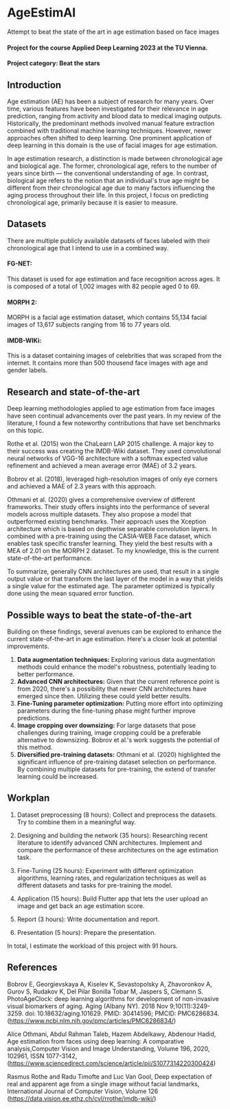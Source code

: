# AgeEstimAI
Attempt to beat the state of the art in age estimation based on face images

#### Project for the course Applied Deep Learning 2023 at the TU Vienna. 

#### Project category: Beat the stars

## Introduction

Age estimation (AE) has been a subject of research for many years. Over time, various features have been investigated for their relevance in age prediction, ranging from activity and blood data to medical imaging outputs. Historically, the predominant methods involved manual feature extraction combined with traditional machine learning techniques. However, newer approaches often shifted to deep learning. One prominent application of deep learning in this domain is the use of facial images for age estimation.

In age estimation research, a distinction is made between chronological age and biological age. The former, chronological age, refers to the number of years since birth — the conventional understanding of age. In contrast, biological age refers to the notion that an individual's true age might be different from their chronological age due to many factors influencing the aging process throughout their life. In this project, I focus on predicting chronological age, primarily because it is easier to measure.

## Datasets

There are multiple publicly available datasets of faces labeled with their chronological age that I intend to use in a combined way.

#### FG-NET:
This dataset is used for age estimation and face recognition across ages. It is composed of a total of 1,002 images with 82 people aged 0 to 69.

#### MORPH 2:
MORPH is a facial age estimation dataset, which contains 55,134 facial images of 13,617 subjects ranging from 16 to 77 years old.

#### IMDB-WIKi:
This is a dataset containing images of celebrities that was scraped from the internet. It contains more than 500 thousend face images with age and gender labels.


## Research and state-of-the-art

Deep learning methodologies applied to age estimation from face images have seen continual advancements over the past years. In my review of the literature, I found a few noteworthy contributions that have set benchmarks on this topic.

Rothe et al. (2015) won the ChaLearn LAP 2015 challenge. A major key to their success was creating the IMDB-Wiki dataset. They used convolutional neural networks of VGG-16 architecture with a softmax expected value refinement and achieved a mean average error (MAE) of 3.2 years.

Bobrov et al. (2018), leveraged high-resolution images of only eye corners and achieved a MAE of 2.3 years with this approach.

Othmani et al. (2020) gives a comprehensive overview of different frameworks. Their study offers insights into the performance of several models across multiple datasets. They also propose a model that outperformed existing benchmarks. Their approach uses the Xception architecture which is based on depthwise separable convolution layers. In combined with a pre-training using the CASIA-WEB Face dataset, which enables task specific transfer learning. They yield the best results with a MEA of 2.01 on the MORPH 2 dataset. To my knowledge, this is the current state-of-the-art performance. 

To summarize, generally CNN architectures are used, that result in a single output value or that transform the last layer of the model in a way that yields a single value for the estimated age. The parameter optimized is typically done using the mean squared error function.

## Possible ways to beat the state-of-the-art

Building on these findings, several avenues can be explored to enhance the current state-of-the-art in age estimation. Here's a closer look at potential improvements.

1. **Data augmentation techniques:** Exploring various data augmentation methods could enhance the model's robustness, potentially leading to better performance.
2. **Advanced CNN architectures:** Given that the current reference point is from 2020, there's a possibility that newer CNN architectures have emerged since then. Utilizing these could yield better results.
3. **Fine-Tuning parameter optimization:** Putting more effort into optimizing parameters during the fine-tuning phase might further improve predictions.
4. **Image cropping over downsizing:** For large datasets that pose challenges during training, image cropping could be a preferable alternative to downsizing. Bobrov et al.'s work suggests the potential of this method.
5. **Diversified pre-training datasets:** Othmani et al. (2020) highlighted the significant influence of pre-training dataset selection on performance. By combining multiple datasets for pre-training, the extend of transfer learning could be increased.

## Workplan

1. Dataset preprocessing (8 hours): Collect and preprocess the datasets. Try to combine them in a meaningful way.

2. Designing and building the network (35 hours): Researching recent literature to identify advanced CNN architectures. Implement and compare the performance of these architectures on the age estimation task.

3. Fine-Tuning (25 hours): Experiment with different optimization algorithms, learning rates, and regularization techniques as well as different datasets and tasks for pre-training the model.

4. Application (15 hours): Build Flutter app that lets the user upload an image and get back an age estimation score.

5. Report (3 hours): Write documentation and report.

6. Presentation (5 hours): Prepare the presentation.

In total, I estimate the workload of this project with 91 hours.


## References

Bobrov E, Georgievskaya A, Kiselev K, Sevastopolsky A, Zhavoronkov A, Gurov S, Rudakov K, Del Pilar Bonilla Tobar M, Jaspers S, Clemann S. PhotoAgeClock: deep learning algorithms for development of non-invasive visual biomarkers of aging. Aging (Albany NY). 2018 Nov 9;10(11):3249-3259. doi: 10.18632/aging.101629. PMID: 30414596; PMCID: PMC6286834.
(https://www.ncbi.nlm.nih.gov/pmc/articles/PMC6286834/)

Alice Othmani, Abdul Rahman Taleb, Hazem Abdelkawy, Abdenour Hadid, Age estimation from faces using deep learning: A comparative analysis,Computer Vision and Image Understanding, Volume 196, 2020, 102961, ISSN 1077-3142,
(https://www.sciencedirect.com/science/article/pii/S1077314220300424)

Rasmus Rothe and Radu Timofte and Luc Van Gool, Deep expectation of real and apparent age from a single image without facial landmarks, International Journal of Computer Vision, Volume 126
(https://data.vision.ee.ethz.ch/cvl/rrothe/imdb-wiki/)



